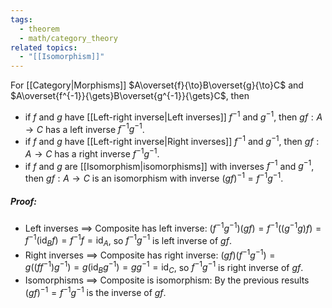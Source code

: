 ```yaml
---
tags:
  - theorem
  - math/category_theory
related topics:
  - "[[Isomorphism]]"
---
```

For [[Category|Morphisms]] $A\overset{f}{\to}B\overset{g}{\to}C$ and $A\overset{f^{-1}}{\gets}B\overset{g^{-1}}{\gets}C$, then
- if $f$ and $g$ have [[Left-right inverse|Left inverses]] $f^{-1}$ and $g^{-1}$, then $gf:A\to C$ has a left inverse $f^{-1}g^{-1}$.
- if $f$ and $g$ have [[Left-right inverse|Right inverses]] $f^{-1}$ and $g^{-1}$, then $gf:A\to C$ has a right inverse $f^{-1}g^{-1}$.
- if $f$ and $g$ are [[Isomorphism|isomorphisms]] with inverses $f^{-1}$ and $g^{-1}$, then $gf:A\to C$ is an isomorphism with inverse $(gf)^{-1}=f^{-1}g^{-1}$.
##### Proof:
- Left inverses $\implies$ Composite has left inverse:
	$(f^{-1}g^{-1})(gf)=f^{-1}\big((g^{-1}g)f)=f^{-1}(\operatorname{id}_B f)= f^{-1}f=\operatorname{id}_A$, so $f^{-1}g^{-1}$ is left inverse of $gf$.
- Right inverses $\implies$ Composite has right inverse:
	$(gf)(f^{-1}g^{-1})=g\big((ff^{-1})g^{-1}\big)=g(\operatorname{id}_B g^{-1})=gg^{-1}=\operatorname{id}_C$, so $f^{-1}g^{-1}$ is right inverse of $gf$.
- Isomorphisms $\implies$ Composite is isomorphism:
	By the previous results $(gf)^{-1}=f^{-1}g^{-1}$ is the inverse of $gf$.